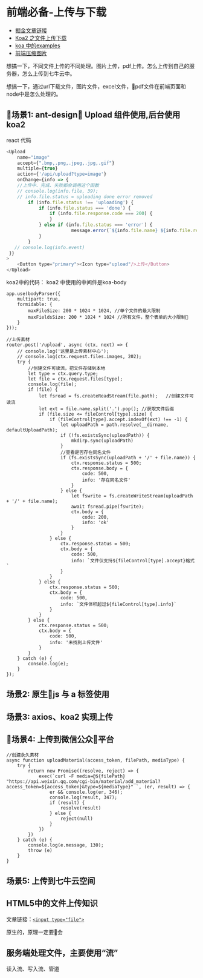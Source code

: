 # 前端必备-上传与下载

- [掘金文章链接](!https://juejin.im/post/5c3c4b3551882524a5420119)
- [Koa2 之文件上传下载](https://segmentfault.com/a/1190000014056810)
- [koa 中的examples](https://github.com/koajs/examples)
- [前端压缩图片](http://www.qingpingshan.com/jb/javascript/400820.html)

想搞一下，不同文件上传的不同处理。图片上传，pdf上传。怎么上传到自己的服务器，怎么上传到七牛云中。

想搞一下，通过url下载文件，图片文件，excel文件，pdf文件在前端页面和node中是怎么处理的。

## 场景1: ant-design Upload 组件使用,后台使用koa2

react 代码

``` js
<Upload
    name="image"
    accept={".bmp,.png,.jpeg,.jpg,.gif"}
    multiple={true}
    action={'/api/upload?type=image'}
    onChange={info => {
    //上传中、完成、失败都会调用这个函数
    // console.log(info.file, 39);
    // info.file.status = uploading done error removed
        if (info.file.status !== 'uploading') {
            if (info.file.status === 'done') {
                if (info.file.response.code === 200) {                                      message.success(`${info.file.name} 上传成功`);
                }
            } else if (info.file.status === 'error') {
                        message.error(`${info.file.name} ${info.file.response.info}`;
            }
        }
   // console.log(info.event)
 }}
>
    <Button type="primary"><Icon type="upload"/>上传</Button>
</Upload>
```

koa2中的代码： koa2 中使用的中间件是koa-body 

``` node
app.use(bodyParser({
    multipart: true,
    formidable: {
        maxFileSize: 200 * 1024 * 1024, //单个文件的最大限制
        maxFieldsSize: 200 * 1024 * 1024 //所有文件，整个表单的大小限制
    }
}));
```

``` node
//上传素材
router.post('/upload', async (ctx, next) => {
    // console.log('这里是上传素材中心');
    // console.log(ctx.request.files.images, 202);
    try {
        //创建文件可读流，把文件存储到本地
        let type = ctx.query.type;
        let file = ctx.request.files[type];
        console.log(file);
        if (file) {
            let fsread = fs.createReadStream(file.path);   //创建文件可读流
            let ext = file.name.split('.').pop(); //获取文件后缀
            if (file.size <= fileControl[type].size) {
                if (fileControl[type].accept.indexOf(ext) !== -1) {
                    let uploadPath = path.resolve(__dirname, defaultUploadPath);
                    if (!fs.existsSync(uploadPath)) {
                        mkdirp.sync(uploadPath)
                    }
                    //查看是否存在同名文件
                    if (fs.existsSync(uploadPath + '/' + file.name)) {
                        ctx.response.status = 500;
                        ctx.response.body = {
                            code: 500,
                            info: '存在同名文件'
                        }
                    } else {
                        let fswrite = fs.createWriteStream(uploadPath + '/' + file.name);
                        await fsread.pipe(fswrite);
                        ctx.body = {
                            code: 200,
                            info: 'ok'
                        }
                    }
                } else {
                    ctx.response.status = 500;
                    ctx.body = {
                        code: 500,
                        info: `文件仅支持${fileControl[type].accept}格式`
                    }
                }
            } else {
                ctx.response.status = 500;
                ctx.body = {
                    code: 500,
                    info: `文件体积超过${fileControl[type].info}`
                }
            }
        } else {
            ctx.response.status = 500;
            ctx.body = {
                code: 500,
                info: '未找到上传文件'
            }
        }
    } catch (e) {
        console.log(e);
    }
});
```

## 场景2: 原生js 与 a 标签使用

## 场景3: axios、koa2 实现上传

## 场景4: 上传到微信公众平台

``` node
//创建永久素材
async function uploadMaterial(access_token, filePath, mediaType) {
    try {
        return new Promise((resolve, reject) => {
            exec(`curl -F media=@${filePath} "https://api.weixin.qq.com/cgi-bin/material/add_material?access_token=${access_token}&type=${mediaType}" `, (er, result) => {
                er && console.log(er, 346);
                console.log(result, 347);
                if (result) {
                    resolve(result)
                } else {
                    reject(null)
                }
            })
        })
    } catch (e) {
        console.log(e.message, 130);
        throw (e)
    }
}
```

## 场景5: 上传到七牛云空间

## HTML5中的文件上传知识

文章链接：[`<input type="file">`](https://developer.mozilla.org/zh-CN/docs/Web/HTML/Element/Input/file)

原生的，原理一定要会

## 服务端处理文件，主要使用“流”

读入流、写入流、管道